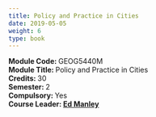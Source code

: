 ```yaml
---
title: Policy and Practice in Cities
date: 2019-05-05
weight: 6
type: book
---
```


<b> Module Code: </b> GEOG5440M <br>
<b> Module Title: </b> Policy and Practice in Cities <br>
<b> Credits: </b> 30 <br> 
<b> Semester: </b> 2 <br> 
<b> Compulsory: </b> Yes <br>
<b> Course Leader: <b/> <a href="https://environment.leeds.ac.uk/geography/staff/9293/professor-ed-manley" target="_blank">Ed Manley </a> <br>
